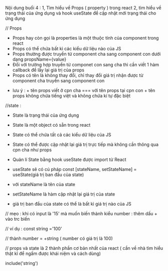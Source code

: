 Nội dung buổi 4 :
1, Tìm hiểu về Props ( property ) trong react
2, tìm hiểu về trạng thái của ứng dụng và hook useState để cập nhật mới trạng thái cho ứng dụng



// Props 
- Props hay còn gọi là properties là một thuộc tính của component trong react
- Props có thể chứa bất kì các kiểu dữ liệu nào của JS
- Props thường được truyền từ component cha sang component con dưới dạng propsName={value}
- Đối với trường hợp truyền từ componet con sang cha thì cần viết 1 hàm callback để lấy lại giá trị của props
- Props có tên là không thay đổi, chỉ thay đổi giá trị nhận được từ component cha truyền sang component con

* lưu ý : + tên props viết ở cpn cha === với tên props tại cpn con
          + tên props không chứa tiếng việt và không chứa kí tự đặc biệt


//state :
- State là trạng thái của ứng dụng
- State là một object có sẵn trong react
- State có thể chứa tất cả các kiểu dữ liệu của JS
- State có thể được cập nhật lại giá trị trực tiếp mà không cần thông qua cpn
cha như props

- Quản lí State bằng hook useState được import từ React

- useState sẽ có cú pháp const [stateName, setStateName] = useState(giá trị ban đầu của state)

- với stateName là tên của state
- setStateName là hàm cập nhật lại giá trị của state
- giá trị ban đầu của state có thể là bất kì giá trị nào của JS


// mẹo : khi có input là '15' mà muốn biến thành kiểu number : thêm dấu + vào trc biến

// ví dụ : const string ='100'

// thành number = +string ( number có giá trị là 100)


// props và state là 2 thành phần cơ bản nhất của react ( cần về nhà tìm hiểu thật kĩ để ngấm được khái niệm và cách dùng)


include('string')